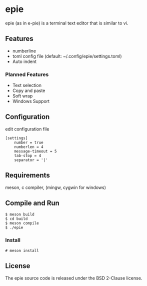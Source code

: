 # epie

epie (as in e-pie) is a terminal text editor that is similar to vi.

## Features

- numberline
- toml config file (default: ~/.config/epie/settings.toml)
- Auto indent

### Planned Features

- Text selection
- Copy and paste
- Soft wrap
- Windows Support

## Configuration

edit configuration file

	[settings]
		number = true
		numberlen = 4
		message-timeout = 5
		tab-stop = 4
		separator = '|'

## Requirements

meson, c compiler, (mingw, cygwin for windows)

## Compile and Run

	$ meson build
	$ cd build
	$ meson compile
	$ ./epie

### Install

	# meson install

## License

The epie source code is released under the BSD 2-Clause license.
